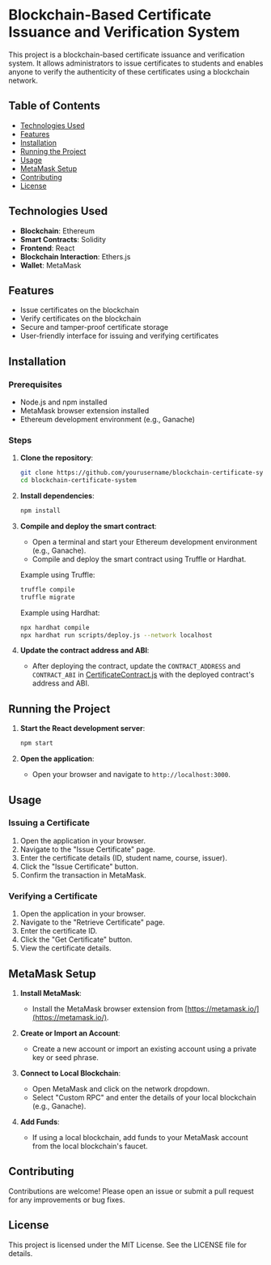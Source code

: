 # Blockchain-Based Certificate Issuance and Verification System

This project is a blockchain-based certificate issuance and verification system. It allows administrators to issue certificates to students and enables anyone to verify the authenticity of these certificates using a blockchain network.

## Table of Contents

- [Technologies Used](#technologies-used)
- [Features](#features)
- [Installation](#installation)
- [Running the Project](#running-the-project)
- [Usage](#usage)
- [MetaMask Setup](#metamask-setup)
- [Contributing](#contributing)
- [License](#license)

## Technologies Used

- **Blockchain**: Ethereum
- **Smart Contracts**: Solidity
- **Frontend**: React
- **Blockchain Interaction**: Ethers.js
- **Wallet**: MetaMask

## Features

- Issue certificates on the blockchain
- Verify certificates on the blockchain
- Secure and tamper-proof certificate storage
- User-friendly interface for issuing and verifying certificates

## Installation

### Prerequisites

- Node.js and npm installed
- MetaMask browser extension installed
- Ethereum development environment (e.g., Ganache)

### Steps

1. **Clone the repository**:
    ```bash
    git clone https://github.com/yourusername/blockchain-certificate-system.git
    cd blockchain-certificate-system
    ```

2. **Install dependencies**:
    ```bash
    npm install
    ```

3. **Compile and deploy the smart contract**:
    - Open a terminal and start your Ethereum development environment (e.g., Ganache).
    - Compile and deploy the smart contract using Truffle or Hardhat.

    Example using Truffle:
    ```bash
    truffle compile
    truffle migrate
    ```

    Example using Hardhat:
    ```bash
    npx hardhat compile
    npx hardhat run scripts/deploy.js --network localhost
    ```

4. **Update the contract address and ABI**:
    - After deploying the contract, update the `CONTRACT_ADDRESS` and `CONTRACT_ABI` in [CertificateContract.js](http://_vscodecontentref_/0) with the deployed contract's address and ABI.

## Running the Project

1. **Start the React development server**:
    ```bash
    npm start
    ```

2. **Open the application**:
    - Open your browser and navigate to `http://localhost:3000`.

## Usage

### Issuing a Certificate

1. Open the application in your browser.
2. Navigate to the "Issue Certificate" page.
3. Enter the certificate details (ID, student name, course, issuer).
4. Click the "Issue Certificate" button.
5. Confirm the transaction in MetaMask.

### Verifying a Certificate

1. Open the application in your browser.
2. Navigate to the "Retrieve Certificate" page.
3. Enter the certificate ID.
4. Click the "Get Certificate" button.
5. View the certificate details.

## MetaMask Setup

1. **Install MetaMask**:
    - Install the MetaMask browser extension from [https://metamask.io/](https://metamask.io/).

2. **Create or Import an Account**:
    - Create a new account or import an existing account using a private key or seed phrase.

3. **Connect to Local Blockchain**:
    - Open MetaMask and click on the network dropdown.
    - Select "Custom RPC" and enter the details of your local blockchain (e.g., Ganache).

4. **Add Funds**:
    - If using a local blockchain, add funds to your MetaMask account from the local blockchain's faucet.

## Contributing

Contributions are welcome! Please open an issue or submit a pull request for any improvements or bug fixes.

## License

This project is licensed under the MIT License. See the LICENSE file for details.
